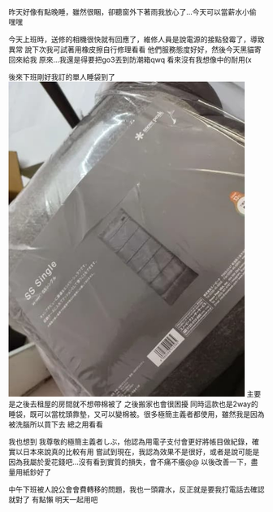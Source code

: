 昨天好像有點晚睡，雖然很睏，卻聽窗外下著雨我放心了...今天可以當薪水小偷
嘿嘿

今天上班時，送修的相機很快就有回應了，維修人員是說電源的接點發霉了，導致異常
說下次我可試著用橡皮擦自行修理看看
他們服務態度好好，然後今天黑貓寄回來給我
原來...我還是得要把go3丟到防潮箱qwq
看來沒有我想像中的耐用(x

後來下班剛好我訂的單人睡袋到了
![noccimage](https://github.com/photohost/picx-images-hosting/raw/master/20250212/noccimage.2vev7ldlds.jpg)
主要是之後去租屋的房間就不想帶棉被了
之後搬家也會很困擾
同時這款也是2way的睡袋，既可以當枕頭靠墊，又可以變棉被。很多極簡主義者都使用，雖然我是因為被洗腦所以買下去
總之用看看

我也想到
我尊敬的極簡主義者しぶ，他認為用電子支付會更好將帳目做紀錄，確實以日本來說真的比較有用
嘗試到現在，我認為效果不是很好，或者是說可能是因為我屬於愛花錢吧...沒有看到實質的損失，會不痛不癢@@
以後改善一下，盡量用紙鈔好了

中午下班被人說公會會費轉移的問題，我也一頭霧水，反正就是要我打電話去確認就對了
有點懶
明天一起用吧